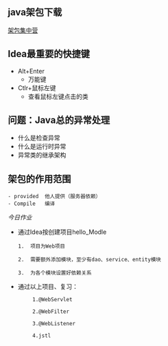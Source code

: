 ## java架包下载
[架包集中营](https://mvmepository.com)

## Idea最重要的快捷键
- Alt+Enter
	- 万能键
- Ctlr+鼠标左键
	- 查看鼠标左键点击的类

## 问题：Java总的异常处理
- 什么是检查异常
- 什么是运行时异常
- 异常类的继承架构

## 架包的作用范围
	- provided	他人提供（服务器依赖）
	- Compile	编译

*今日作业*
-	通过Idea按创建项目hello_Modle

		1.	项目为Web项目

		2.	需要额外添加模块，至少有dao、service、entity模块

		3.	为各个模块设置好依赖关系

-	通过以上项目、复习：
```
		1.@WebServlet

		2.@WebFilter

		3.@WebListener

		4.jstl
```